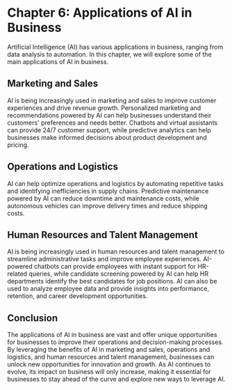 Chapter 6: Applications of AI in Business
=========================================

Artificial Intelligence (AI) has various applications in business, ranging from data analysis to automation. In this chapter, we will explore some of the main applications of AI in business.

Marketing and Sales
-------------------

AI is being increasingly used in marketing and sales to improve customer experiences and drive revenue growth. Personalized marketing and recommendations powered by AI can help businesses understand their customers' preferences and needs better. Chatbots and virtual assistants can provide 24/7 customer support, while predictive analytics can help businesses make informed decisions about product development and pricing.

Operations and Logistics
------------------------

AI can help optimize operations and logistics by automating repetitive tasks and identifying inefficiencies in supply chains. Predictive maintenance powered by AI can reduce downtime and maintenance costs, while autonomous vehicles can improve delivery times and reduce shipping costs.

Human Resources and Talent Management
-------------------------------------

AI is being increasingly used in human resources and talent management to streamline administrative tasks and improve employee experiences. AI-powered chatbots can provide employees with instant support for HR-related queries, while candidate screening powered by AI can help HR departments identify the best candidates for job positions. AI can also be used to analyze employee data and provide insights into performance, retention, and career development opportunities.

Conclusion
----------

The applications of AI in business are vast and offer unique opportunities for businesses to improve their operations and decision-making processes. By leveraging the benefits of AI in marketing and sales, operations and logistics, and human resources and talent management, businesses can unlock new opportunities for innovation and growth. As AI continues to evolve, its impact on business will only increase, making it essential for businesses to stay ahead of the curve and explore new ways to leverage AI.
